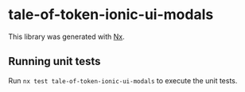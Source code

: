 # tale-of-token-ionic-ui-modals

This library was generated with [Nx](https://nx.dev).


## Running unit tests

Run `nx test tale-of-token-ionic-ui-modals` to execute the unit tests.

